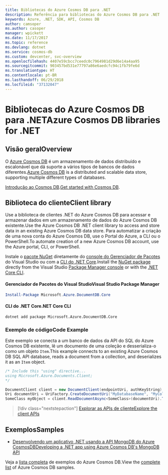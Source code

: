 ```yaml
---
title: Bibliotecas do Azure Cosmos DB para .NET
description: Referência para bibliotecas do Azure Cosmos DB para .NET
keywords: Azure, .NET, SDK, API, Cosmos DB
author: camsoper
ms.author: casoper
manager: wpickett
ms.date: 11/17/2017
ms.topic: reference
ms.devlang: dotnet
ms.service: cosmos-db
ms.custom: devcenter, svc-overview
ms.openlocfilehash: 4407e59cbcc7ceedc0c7964981d29d6e14a4aa95
ms.sourcegitcommit: 903457bd531e77797a86e6aedcfc94c1fb79fe6d
ms.translationtype: HT
ms.contentlocale: pt-BR
ms.lasthandoff: 06/29/2018
ms.locfileid: "37132047"
---
```

# <a name="azure-cosmos-db-libraries-for-net"></a><span data-ttu-id="de599-104">Bibliotecas do Azure Cosmos DB para .NET</span><span class="sxs-lookup"><span data-stu-id="de599-104">Azure Cosmos DB libraries for .NET</span></span>

## <a name="overview"></a><span data-ttu-id="de599-105">Visão geral</span><span class="sxs-lookup"><span data-stu-id="de599-105">Overview</span></span>

<span data-ttu-id="de599-106">O [Azure Cosmos DB](https://docs.microsoft.com/azure/cosmos-db/introduction) é um armazenamento de dados distribuído e escalonável que dá suporte a vários tipos de bancos de dados diferentes.</span><span class="sxs-lookup"><span data-stu-id="de599-106">[Azure Cosmos DB](https://docs.microsoft.com/azure/cosmos-db/introduction) is a distributed and scalable data store, supporting multiple different types of databases.</span></span>

<span data-ttu-id="de599-107">[Introdução ao Cosmos DB](https://docs.microsoft.com/azure/cosmos-db/create-sql-api-dotnet).</span><span class="sxs-lookup"><span data-stu-id="de599-107">[Get started with Cosmos DB](https://docs.microsoft.com/azure/cosmos-db/create-sql-api-dotnet).</span></span>

## <a name="client-library"></a><span data-ttu-id="de599-108">Biblioteca do cliente</span><span class="sxs-lookup"><span data-stu-id="de599-108">Client library</span></span>

<span data-ttu-id="de599-109">Use a biblioteca de clientes .NET do Azure Cosmos DB para acessar e armazenar dados em um armazenamento de dados do Azure Cosmos DB existente.</span><span class="sxs-lookup"><span data-stu-id="de599-109">Use the Azure Cosmos DB .NET client library to access and store data in an existing Azure Cosmos DB data store.</span></span>  <span data-ttu-id="de599-110">Para automatizar a criação de uma nova conta do Azure Cosmos DB, use o Portal do Azure, a CLI ou o PowerShell.</span><span class="sxs-lookup"><span data-stu-id="de599-110">To automate creation of a new Azure Cosmos DB account, use the Azure portal, CLI, or PowerShell.</span></span>

<span data-ttu-id="de599-111">Instale o [pacote NuGet](https://www.nuget.org/packages/Microsoft.Azure.DocumentDB.Core) diretamente do [console do Gerenciador de Pacotes][PackageManager] do Visual Studio ou com a [CLI do .NET Core][DotNetCLI].</span><span class="sxs-lookup"><span data-stu-id="de599-111">Install the [NuGet package](https://www.nuget.org/packages/Microsoft.Azure.DocumentDB.Core) directly from the Visual Studio [Package Manager console][PackageManager] or with the [.NET Core CLI][DotNetCLI].</span></span>

#### <a name="visual-studio-package-manager"></a><span data-ttu-id="de599-112">Gerenciador de Pacotes do Visual Studio</span><span class="sxs-lookup"><span data-stu-id="de599-112">Visual Studio Package Manager</span></span>

```powershell
Install-Package Microsoft.Azure.DocumentDB.Core
```

#### <a name="net-core-cli"></a><span data-ttu-id="de599-113">CLI do .NET Core</span><span class="sxs-lookup"><span data-stu-id="de599-113">.NET Core CLI</span></span>

```bash
dotnet add package Microsoft.Azure.DocumentDB.Core
```

### <a name="code-example"></a><span data-ttu-id="de599-114">Exemplo de código</span><span class="sxs-lookup"><span data-stu-id="de599-114">Code Example</span></span>

<span data-ttu-id="de599-115">Este exemplo se conecta a um banco de dados da API do SQL do Azure Cosmos DB existente, lê um documento de uma coleção e desserializa-o como um objeto `Item`.</span><span class="sxs-lookup"><span data-stu-id="de599-115">This example connects to an existing Azure Cosmos DB SQL API database, reads a document from a collection, and deserializes it as an `Item` object.</span></span>   

```csharp
/* Include this "using" directive...
using Microsoft.Azure.Documents.Client;
*/

DocumentClient client = new DocumentClient(endpointUri, authKeyString);
Uri documentUri = UriFactory.CreateDocumentUri("MyDatabaseName", "MyCollectionName", "DocumentId");
SomeClass myObject = client.ReadDocumentAsync<SomeClass>(documentUri).ToString().Result;
```

> [!div class="nextstepaction"]
> [<span data-ttu-id="de599-116">Explorar as APIs de cliente</span><span class="sxs-lookup"><span data-stu-id="de599-116">Explore the client APIs</span></span>](/dotnet/api/overview/azure/cosmosdb/client)

## <a name="samples"></a><span data-ttu-id="de599-117">Exemplos</span><span class="sxs-lookup"><span data-stu-id="de599-117">Samples</span></span>

* [<span data-ttu-id="de599-118">Desenvolvendo um aplicativo .NET usando a API MongoDB do Azure CosmosDB</span><span class="sxs-lookup"><span data-stu-id="de599-118">Developing a .NET app using Azure Cosmos DB's MongoDB API</span></span>](https://azure.microsoft.com/resources/samples/azure-cosmos-db-mongodb-dotnet-getting-started/)

<span data-ttu-id="de599-119">Veja a [lista completa](https://azure.microsoft.com/resources/samples/?platform=dotnet&term=cosmosdb) de exemplos do Azure Cosmos DB.</span><span class="sxs-lookup"><span data-stu-id="de599-119">View the [complete list](https://azure.microsoft.com/resources/samples/?platform=dotnet&term=cosmosdb) of Azure Cosmos DB samples.</span></span>

[PackageManager]: https://docs.microsoft.com/nuget/tools/package-manager-console
[DotNetCLI]: https://docs.microsoft.com/dotnet/core/tools/dotnet-add-package
